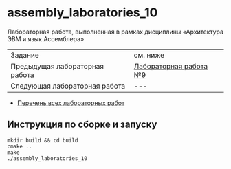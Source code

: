 # assembly_laboratories_10

Лабораторная работа, выполненная в рамках дисциплины «Архитектура ЭВМ и язык Ассемблера»

| | |
|-|-|
| Задание | см. ниже |
| Предыдущая лабораторная работа | [Лабораторная работа №9](https://github.com/PatriotRossii/assembly_laboratories_9) |
| Следующая лабораторная работа | --- |

* [Перечень всех лабораторных работ](https://github.com/BFI-2202/assembly_laboratories)

## Инструкция по сборке и запуску

```
mkdir build && cd build
cmake ..
make
./assembly_laboratories_10
```
